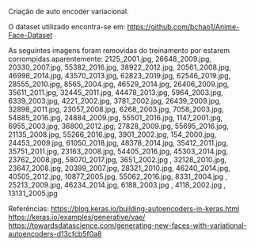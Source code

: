 Criação de auto encoder variacional.

O dataset utilizado encontra-se em: https://github.com/bchao1/Anime-Face-Dataset

As seguintes imagens foram removidas do treinamento por estarem corrompidas aparentemente:
2125_2001.jpg, 26648_2009.jpg, 20330_2007.jpg, 55382_2016.jpg, 38922_2012.jpg, 20561_2008.jpg, 46998_2014.jpg, 43570_2013.jpg, 62823_2019.jpg, 62546_2019.jpg, 28555_2010.jpg, 8565_2004.jpg, 46529_2014.jpg, 26406_2009.jpg, 35611_2011.jpg, 32445_2011.jpg, 44478_2013.jpg, 5964_2003.jpg, 6339_2003.jpg, 4221_2002.jpg, 3781_2002.jpg, 26439_2009.jpg, 32898_2011.jpg, 23057_2008.jpg, 6268_2003.jpg, 7058_2003.jpg, 54885_2016.jpg, 24884_2009.jpg, 55501_2016.jpg, 1147_2001.jpg, 6955_2003.jpg, 36800_2012.jpg, 27828_2009.jpg, 55695_2016.jpg, 21135_2008.jpg, 55266_2016.jpg, 3901_2002.jpg, 154_2000.jpg, 24453_2009.jpg, 61050_2018.jpg, 48378_2014.jpg, 35412_2011.jpg, 35751_2011.jpg, 23163_2008.jpg, 54405_2016.jpg, 45303_2014.jpg, 23762_2008.jpg, 58070_2017.jpg, 3651_2002.jpg , 32128_2010.jpg, 23647_2008.jpg, 20399_2007.jpg, 28321_2010.jpg, 46240_2014.jpg, 40505_2012.jpg, 10877_2005.jpg, 55062_2016.jpg, 8331_2004.jpg , 25213_2009.jpg, 46234_2014.jpg, 6188_2003.jpg , 4118_2002.jpg , 13131_2005.jpg

Referências:
https://blog.keras.io/building-autoencoders-in-keras.html
https://keras.io/examples/generative/vae/
https://towardsdatascience.com/generating-new-faces-with-variational-autoencoders-d13cfcb5f0a8